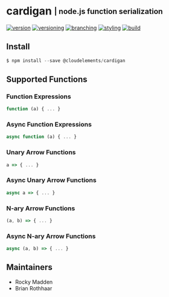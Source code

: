 # cardigan <sub><sup>| node.js function serialization</sup></sub>
[![version](http://img.shields.io/badge/version-0.0.0-blue.svg)](https://www.npmjs.com/package/@cloudelements/cardigan)
[![versioning](http://img.shields.io/badge/versioning-semver-blue.svg)](http://semver.org/)
[![branching](http://img.shields.io/badge/branching-github%20flow-blue.svg)](https://guides.github.com/introduction/flow/)
[![styling](http://img.shields.io/badge/code%20styling-XO-blue.svg)](https://github.com/sindresorhus/xo)
[![build](https://circleci.com/gh/cloud-elements/cardigan.svg?style=shield&circle-token=d2c4daf4faf4449f3a311516944c34058ca791a5)](https://circleci.com/gh/cloud-elements/cardigan)

## Install
```javascript
$ npm install --save @cloudelements/cardigan
```

## Supported Functions

### Function Expressions
```javascript
function (a) { ... }
```

### Async Function Expressions
```javascript
async function (a) { ... }
```

### Unary Arrow Functions
```javascript
a => { ... }
```

### Async Unary Arrow Functions
```javascript
async a => { ... }
```

### N-ary Arrow Functions
```javascript
(a, b) => { ... }
```

### Async N-ary Arrow Functions
```javascript
async (a, b) => { ... }
```


## Maintainers
* Rocky Madden
* Brian Rothhaar
